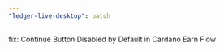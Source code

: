 ```yaml
---
"ledger-live-desktop": patch
---
```


fix: Continue Button Disabled by Default in Cardano Earn Flow
